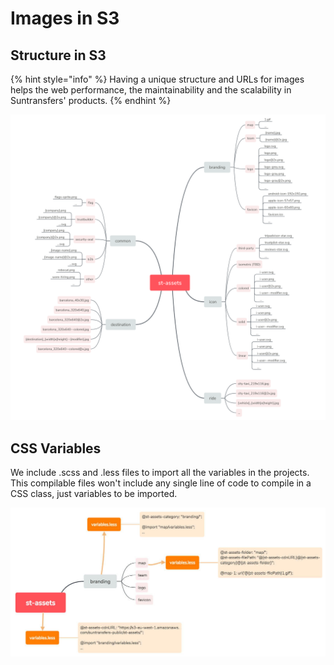 # Images in S3

## Structure in S3

{% hint style="info" %}
Having a unique structure and URLs for images helps the web performance, the maintainability and the scalability in Suntransfers' products.
{% endhint %}

![Assets](../.gitbook/assets/assetsarchitecture.png)

## CSS Variables

We include .scss and .less files to import all the variables in the projects. This compilable files won't include any single line of code to compile in a CSS class, just variables to be imported.

![Variables CSS](../.gitbook/assets/assetscssvariables.jpg)


